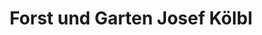 ---
title: "Forst und Garten Josef Kölbl"
url: /diessen-am-ammersee/forst-und-garten-josef-koelbl/
shop: Garten-Center
---